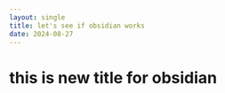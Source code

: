 ```yaml
---
layout: single
title: let's see if obsidian works
date: 2024-08-27
---
```


# this is new title for obsidian